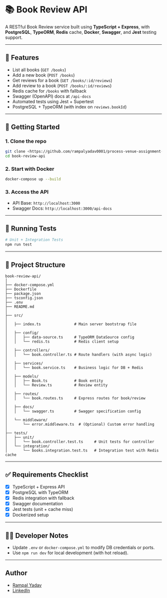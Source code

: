 
# 📚 Book Review API

A RESTful Book Review service built using **TypeScript + Express**, with **PostgreSQL**, **TypeORM**, **Redis** cache, **Docker**, **Swagger**, and **Jest** testing support.

---

## 🔧 Features

- List all books (`GET /books`)
- Add a new book (`POST /books`)
- Get reviews for a book (`GET /books/:id/reviews`)
- Add review to a book (`POST /books/:id/reviews`)
- Redis cache for `/books` with fallback
- Swagger (OpenAPI) docs at `/api-docs`
- Automated tests using Jest + Supertest
- PostgreSQL + TypeORM (with index on `reviews.bookId`)

---

## 🚀 Getting Started

### 1. Clone the repo

```bash
git clone <https://github.com/rampalyadav0001/process-venue-assignment-book-api>
cd book-review-api
```

### 2. Start with Docker

```bash
docker-compose up --build
```

### 3. Access the API

- API Base: `http://localhost:3000`
- Swagger Docs: `http://localhost:3000/api-docs`

---

## 🧪 Running Tests

```bash
# Unit + Integration Tests
npm run test
```

---

## 📁 Project Structure

```
book-review-api/
│
├── docker-compose.yml
├── Dockerfile
├── package.json
├── tsconfig.json
├── .env
├── README.md
│
├── src/
│
│   ├── index.ts               # Main server bootstrap file
│
│   ├── config/
│   │   ├── data-source.ts     # TypeORM DataSource config
│   │   └── redis.ts           # Redis client setup
│
│   ├── controllers/
│   │   └── book.controller.ts # Route handlers (with async logic)
│
│   ├── services/
│   │   └── book.service.ts    # Business logic for DB + Redis
│
│   ├── models/
│   │   ├── Book.ts            # Book entity
│   │   └── Review.ts          # Review entity
│
│   ├── routes/
│   │   └── book.routes.ts     # Express routes for book/review
│
│   ├── docs/
│   │   └── swagger.ts         # Swagger specification config
│
│   └── middleware/
│       └── error.middleware.ts  # (Optional) Custom error handling
│
├── tests/
│   ├── unit/
│   │   └── book.controller.test.ts     # Unit tests for controller
│   └── integration/
│       └── books.integration.test.ts   # Integration test with Redis cache

```

---

## ✅ Requirements Checklist

- [x] TypeScript + Express API
- [x] PostgreSQL with TypeORM
- [x] Redis integration with fallback
- [x] Swagger documentation
- [x] Jest tests (unit + cache miss)
- [x] Dockerized setup

---

## 🧑‍💻 Developer Notes

- Update `.env` or `docker-compose.yml` to modify DB credentials or ports.
- Use `npm run dev` for local development (with hot reload).

---

## Author
- [Rampal Yadav](https://github.com/rampalyadav0001)
- [LinkedIn](https://www.linkedin.com/in/rampal-yadav/)